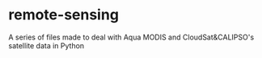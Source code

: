 # remote-sensing
A series of files made to deal with Aqua MODIS and CloudSat&amp;CALIPSO's satellite data in Python
